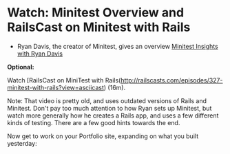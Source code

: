 # Watch: Minitest Overview and RailsCast on Minitest with Rails

- Ryan Davis, the creator of Minitest, gives an overview [Minitest Insights with Ryan Davis](http://vimeo.com/75833835)

**Optional:**

Watch [RailsCast on MiniTest with Rails(http://railscasts.com/episodes/327-minitest-with-rails?view=asciicast) (16m).

Note: That video is pretty old, and uses outdated versions of Rails and Minitest. Don't pay too much attention to how Ryan sets up Minitest, but watch more generally how he creates a Rails app, and uses a few different kinds of testing. There are a few good hints towards the end.

Now get to work on your Portfolio site, expanding on what you built yesterday:
